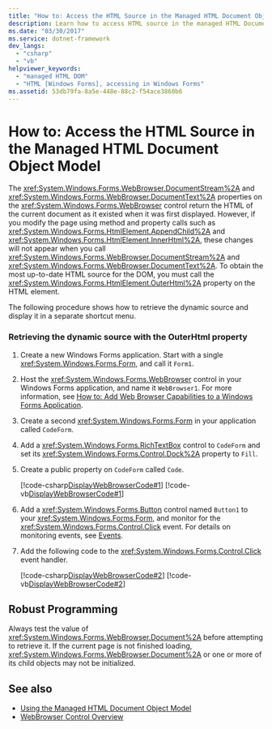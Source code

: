 ```yaml
---
title: "How to: Access the HTML Source in the Managed HTML Document Object Model"
description: Learn how to access HTML source in the managed HTML Document Object Model. Properties return the HTML as it existed when it was first displayed.
ms.date: "03/30/2017"
ms.service: dotnet-framework
dev_langs: 
  - "csharp"
  - "vb"
helpviewer_keywords: 
  - "managed HTML DOM"
  - "HTML [Windows Forms], accessing in Windows Forms"
ms.assetid: 53db79fa-8a5e-448e-88c2-f54ace3860b6
---
```

# How to: Access the HTML Source in the Managed HTML Document Object Model

The <xref:System.Windows.Forms.WebBrowser.DocumentStream%2A> and <xref:System.Windows.Forms.WebBrowser.DocumentText%2A> properties on the <xref:System.Windows.Forms.WebBrowser> control return the HTML of the current document as it existed when it was first displayed. However, if you modify the page using method and property calls such as <xref:System.Windows.Forms.HtmlElement.AppendChild%2A> and <xref:System.Windows.Forms.HtmlElement.InnerHtml%2A>, these changes will not appear when you call <xref:System.Windows.Forms.WebBrowser.DocumentStream%2A> and <xref:System.Windows.Forms.WebBrowser.DocumentText%2A>. To obtain the most up-to-date HTML source for the DOM, you must call the <xref:System.Windows.Forms.HtmlElement.OuterHtml%2A> property on the HTML element.

The following procedure shows how to retrieve the dynamic source and display it in a separate shortcut menu.

### Retrieving the dynamic source with the OuterHtml property

1. Create a new Windows Forms application. Start with a single <xref:System.Windows.Forms.Form>, and call it `Form1`.

2. Host the <xref:System.Windows.Forms.WebBrowser> control in your Windows Forms application, and name it `WebBrowser1`. For more information, see [How to: Add Web Browser Capabilities to a Windows Forms Application](how-to-add-web-browser-capabilities-to-a-windows-forms-application.md).

3. Create a second <xref:System.Windows.Forms.Form> in your application called `CodeForm`.

4. Add a <xref:System.Windows.Forms.RichTextBox> control to `CodeForm` and set its <xref:System.Windows.Forms.Control.Dock%2A> property to `Fill`.

5. Create a public property on `CodeForm` called `Code`.

     [!code-csharp[DisplayWebBrowserCode#1](~/samples/snippets/csharp/VS_Snippets_Winforms/DisplayWebBrowserCode/CS/CodeForm.cs#1)]
     [!code-vb[DisplayWebBrowserCode#1](~/samples/snippets/visualbasic/VS_Snippets_Winforms/DisplayWebBrowserCode/VB/CodeForm.vb#1)]

6. Add a <xref:System.Windows.Forms.Button> control named `Button1` to your <xref:System.Windows.Forms.Form>, and monitor for the <xref:System.Windows.Forms.Control.Click> event. For details on monitoring events, see [Events](/dotnet/standard/events/index).

7. Add the following code to the <xref:System.Windows.Forms.Control.Click> event handler.

     [!code-csharp[DisplayWebBrowserCode#2](~/samples/snippets/csharp/VS_Snippets_Winforms/DisplayWebBrowserCode/CS/Form1.cs#2)]
     [!code-vb[DisplayWebBrowserCode#2](~/samples/snippets/visualbasic/VS_Snippets_Winforms/DisplayWebBrowserCode/VB/Form1.vb#2)]

## Robust Programming

Always test the value of <xref:System.Windows.Forms.WebBrowser.Document%2A> before attempting to retrieve it. If the current page is not finished loading, <xref:System.Windows.Forms.WebBrowser.Document%2A> or one or more of its child objects may not be initialized.

## See also

- [Using the Managed HTML Document Object Model](using-the-managed-html-document-object-model.md)
- [WebBrowser Control Overview](webbrowser-control-overview.md)
